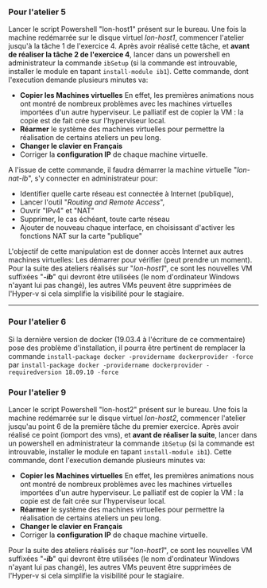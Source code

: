 ﻿<!DOCTYPE html>
<html>
<head>
<script src="apts.js" type="text/javascript"></script>
</head>
<body onload="aptsLoad();">
<div id="conseils">
  <h3>Pour l'atelier 5</h3>
  Lancer le script Powershell "lon-host1" présent sur le bureau.
  Une fois la machine redémarrée sur le disque virtuel <i>lon-host1</i>, commencer l'atelier jusqu'à la tâche 1 de l'exercice 4. Après avoir réalisé cette tâche, et <b>avant de réaliser la tâche 2 de l'exercice 4</b>, lancer dans un powershell en administrateur la commande <code>ibSetup</code> (si la commande est introuvable, installer le module en tapant <code>install-module ib1</code>). Cette commande, dont l'execution demande plusieurs minutes va:
  <ul>
    <li><b>Copier les Machines virtuelles</b> En effet, les premières animations nous ont montré de nombreux problèmes avec les machines virtuelles importées d'un autre hyperviseur. Le palliatif est de copier la VM : la copie est de fait crée sur l'hyperviseur local.
    <li><b>Réarmer</b> le système des machines virtuelles pour permettre la réalisation de certains ateliers un peu long.
    <li><b>Changer le clavier en Français</b>
    <li>Corriger la <b>configuration IP</b> de chaque machine virtuelle.
  </ul>
  A l'issue de cette commande, il faudra démarrer la machine virtuelle "<i>lon-nat-ib</i>", s'y connecter en administrateur pour:
  <ul>
    <li>Identifier quelle carte réseau est connectée à Internet (publique),
    <li>Lancer l'outil "<i>Routing and Remote Access</i>",
    <li>Ouvrir "IPv4" et "NAT"
    <li>Supprimer, le cas échéant, toute carte réseau
    <li>Ajouter de nouveau chaque interface, en choisissant d'activer les fonctions NAT sur la carte "publique"
  </ul>
  L'objectif de cette manipulation est de donner accès Internet aux autres machines virtuelles: Les démarrer pour vérifier (peut prendre un moment).
  Pour la suite des ateliers réalisés sur "<i>lon-host1</i>", ce sont les nouvelles VM suffixées "<i><b>-ib</b></i>" qui devront être utilisées (le nom d'ordinateur Windows n'ayant lui pas changé), les autres VMs peuvent être supprimées de l'Hyper-v si cela simplifie la visibilité pour le stagiaire.
  <hr/>
  <h3>Pour l'atelier 6</h3>
  Si la dernière version de docker (19.03.4 à l'écriture de ce commentaire) pose des problème d'installation, il pourra être pertinent de remplacer la commande <code>install-package docker -providername dockerprovider -force</code> par
  <code>install-package docker -providername dockerprovider -requiredversion 18.09.10 -force</code>
  <h3>Pour l'atelier 9</h3>
  Lancer le script Powershell "lon-host2" présent sur le bureau.
  Une fois la machine redémarrée sur le disque virtuel <i>lon-host2</i>, commencer l'atelier jusqu'au point 6 de la première tâche du premier exercice. Après avoir réalisé ce point (iomport des vms), et <b>avant de réaliser la suite</b>, lancer dans un powershell en administrateur la commande <code>ibSetup</code> (si la commande est introuvable, installer le module en tapant <code>install-module ib1</code>). Cette commande, dont l'execution demande plusieurs minutes va:
  <ul>
    <li><b>Copier les Machines virtuelles</b> En effet, les premières animations nous ont montré de nombreux problèmes avec les machines virtuelles importées d'un autre hyperviseur. Le palliatif est de copier la VM : la copie est de fait crée sur l'hyperviseur local.
    <li><b>Réarmer</b> le système des machines virtuelles pour permettre la réalisation de certains ateliers un peu long.
    <li><b>Changer le clavier en Français</b>
    <li>Corriger la <b>configuration IP</b> de chaque machine virtuelle.
  </ul>
  Pour la suite des ateliers réalisés sur "<i>lon-host1</i>", ce sont les nouvelles VM suffixées "<i><b>-ib</b></i>" qui devront être utilisées (le nom d'ordinateur Windows n'ayant lui pas changé), les autres VMs peuvent être supprimées de l'Hyper-v si cela simplifie la visibilité pour le stagiaire.
</div>
</body>
</html>
